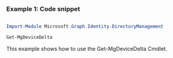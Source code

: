 ### Example 1: Code snippet

```powershell

Import-Module Microsoft.Graph.Identity.DirectoryManagement

Get-MgDeviceDelta

```
This example shows how to use the Get-MgDeviceDelta Cmdlet.

